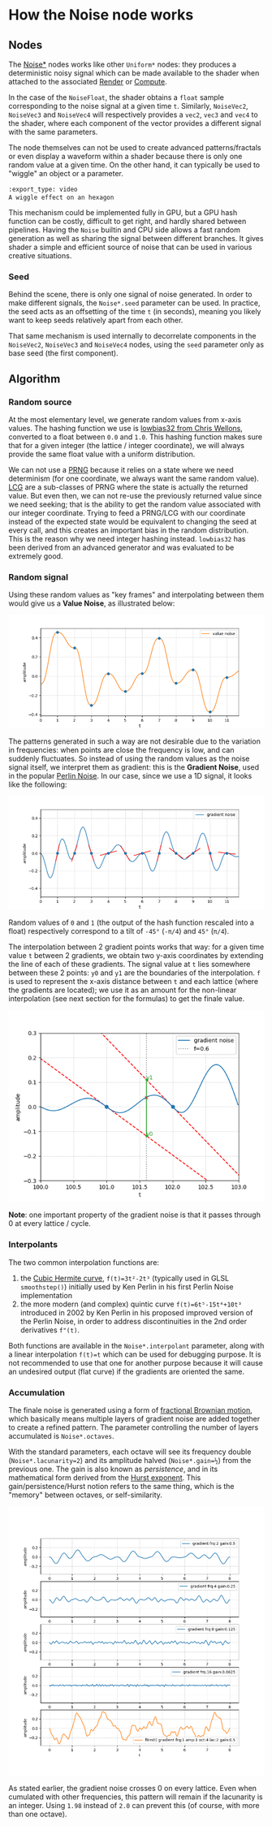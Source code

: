 # How the Noise node works

## Nodes

The [Noise*] nodes works like other `Uniform*` nodes: they produces a
deterministic noisy signal which can be made available to the shader when
attached to the associated [Render] or [Compute].

[Noise*]: /usr/ref/libnopegl.md#noise
[Render]: /usr/ref/libnopegl.md#render
[Compute]: /usr/ref/libnopegl.md#compute

In the case of the `NoiseFloat`, the shader obtains a `float` sample
corresponding to the noise signal at a given time `t`. Similarly, `NoiseVec2`,
`NoiseVec3` and `NoiseVec4` will respectively provides a `vec2`, `vec3` and
`vec4` to the shader, where each component of the vector provides a different
signal with the same parameters.

The node themselves can not be used to create advanced patterns/fractals or
even display a waveform within a shader because there is only one random value
at a given time. On the other hand, it can typically be used to "wiggle" an
object or a parameter.

```{nope} noise.wiggle
:export_type: video
A wiggle effect on an hexagon
```

This mechanism could be implemented fully in GPU, but a GPU hash function can
be costly, difficult to get right, and hardly shared between pipelines. Having
the `Noise` builtin and CPU side allows a fast random generation as well as
sharing the signal between different branches. It gives shader a simple and
efficient source of noise that can be used in various creative situations.

### Seed

Behind the scene, there is only one signal of noise generated. In order to make
different signals, the `Noise*.seed` parameter can be used.  In practice, the
seed acts as an offsetting of the time `t` (in seconds), meaning you likely
want to keep seeds relatively apart from each other.

That same mechanism is used internally to decorrelate components in the
`NoiseVec2`, `NoiseVec3` and `NoiseVec4` nodes, using the `seed` parameter only
as base seed (the first component).


## Algorithm

### Random source

At the most elementary level, we generate random values from x-axis values. The
hashing function we use is [lowbias32 from Chris Wellons][lowbias32], converted
to a float between `0.0` and `1.0`.  This hashing function makes sure that for
a given integer (the lattice / integer coordinate), we will always provide the
same float value with a uniform distribution.

We can not use a [PRNG][prng] because it relies on a state where we need
determinism (for one coordinate, we always want the same random value).
[LCG][lcg] are a sub-classes of PRNG where the state is actually the returned
value. But even then, we can not re-use the previously returned value since we
need seeking; that is the ability to get the random value associated with our
integer coordinate. Trying to feed a PRNG/LCG with our coordinate instead of
the expected state would be equivalent to changing the seed at every call, and
this creates an important bias in the random distribution. This is the reason
why we need integer hashing instead. `lowbias32` has been derived from an
advanced generator and was evaluated to be extremely good.

### Random signal

Using these random values as "key frames" and interpolating between them would
give us a **Value Noise**, as illustrated below:

![Value Noise](img/noise/value-noise.png)

The patterns generated in such a way are not desirable due to the variation in
frequencies: when points are close the frequency is low, and can suddenly
fluctuates. So instead of using the random values as the noise signal itself,
we interpret them as gradient: this is the **Gradient Noise**, used in the
popular [Perlin Noise][perlin-noise]. In our case, since we use a 1D signal, it
looks like the following:

![Gradient Noise](img/noise/gradient-noise.png)

Random values of `0` and `1` (the output of the hash function rescaled into a
float) respectively correspond to a tilt of `-45°` (`-π/4`) and `45°` (`π/4`).

The interpolation between 2 gradient points works that way: for a given time
value `t` between 2 gradients, we obtain two y-axis coordinates by extending
the line of each of these gradients. The signal value at `t` lies somewhere
between these 2 points: `y0` and `y1` are the boundaries of the interpolation.
`f` is used to represent the x-axis distance between `t` and each lattice
(where the gradients are located); we use it as an amount for the non-linear
interpolation (see next section for the formulas) to get the finale value.

![Gradient Noise interpolation](img/noise/gradient-interp.png)

**Note**: one important property of the gradient noise is that it passes
through 0 at every lattice / cycle.

### Interpolants

The two common interpolation functions are:

1. the [Cubic Hermite curve][hermite], `f(t)=3t²-2t³` (typically used in GLSL
   `smoothstep()`) initially used by Ken Perlin in his first Perlin Noise
   implementation
2. the more modern (and complex) quintic curve `f(t)=6t⁵-15t⁴+10t³` introduced
   in 2002 by Ken Perlin in his proposed improved version of the Perlin Noise,
   in order to address discontinuities in the 2nd order derivatives `f"(t)`.

Both functions are available in the `Noise*.interpolant` parameter, along with
a linear interpolation `f(t)=t` which can be used for debugging purpose. It is
not recommended to use that one for another purpose because it will cause an
undesired output (flat curve) if the gradients are oriented the same.


### Accumulation

The finale noise is generated using a form of [fractional Brownian
motion][fbm], which basically means multiple layers of gradient noise are
added together to create a refined pattern. The parameter controlling the
number of layers accumulated is `Noise*.octaves`.

With the standard parameters, each octave will see its frequency double
(`Noise*.lacunarity=2`) and its amplitude halved (`Noise*.gain=½`) from the
previous one.  The gain is also known as *persistence*, and in its mathematical
form derived from the [Hurst exponent][hurst]. This gain/persistence/Hurst
notion refers to the same thing, which is the "memory" between octaves, or
self-similarity.

![Fractional_Brownian_motion](img/noise/fbm.png)

As stated earlier, the gradient noise crosses 0 on every lattice. Even when
cumulated with other frequencies, this pattern will remain if the lacunarity is
an integer. Using `1.98` instead of `2.0` can prevent this (of course, with
more than one octave).

[lowbias32]: https://nullprogram.com/blog/2018/07/31/
[prng]: https://en.wikipedia.org/wiki/Pseudorandom_number_generator
[lcg]: https://en.wikipedia.org/wiki/Linear_congruential_generator
[perlin-noise]: https://en.wikipedia.org/wiki/Perlin_noise
[hermite]: https://en.wikipedia.org/wiki/Hermite_curve
[fbm]: https://en.wikipedia.org/wiki/Fractional_Brownian_motion
[hurst]: https://en.wikipedia.org/wiki/Hurst_exponent
